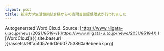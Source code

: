 ```yaml
---
layout: post
title: 新潟大学生活協同組合様からの寄附金目録受贈式が行われました
---
```

Autogenerated Word Cloud.
Source\: [https://www.niigata-u.ac.jp/news/2021/95194/](https://www.niigata-u.ac.jp/news/2021/95194/)
![WordCloud]({{ site.baseurl }}/assets/a9ffa5fd57e6d0eb07753863a9ebeeb7.png)
